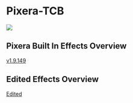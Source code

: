 # Pixera-TCB
![](https://pixera.one/typo3conf/ext/avtheme/Resources/Public/Images/pixera-logo.svg)
## Pixera Built In Effects Overview
[v1.9.149](/Pixera/Shaders/v1.9.149/_effect_overview.md)
## Edited Effects Overview
[Edited](/Shaders/Pixera-Edited/_effect_overview.md)
